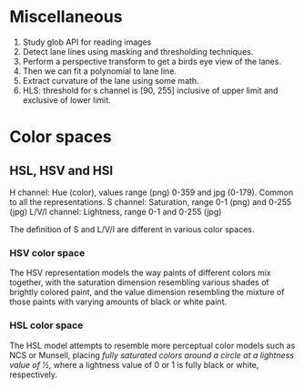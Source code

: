 # Miscellaneous
1. Study glob API for reading images
1. Detect lane lines using masking and thresholding techniques.
1. Perform a perspective transform to get a birds eye view of the lanes.
1. Then we can fit a polynomial to lane line.
1. Extract curvature of the lane using some math.
1. HLS: threshold for s channel is [90, 255] inclusive of upper limit and exclusive of lower limit.



# Color spaces
## HSL, HSV and HSI 
H channel: Hue (color), values range (png) 0-359 and jpg (0-179). Common to all the representations. 
S channel: Saturation, range 0-1 (png) and 0-255 (jpg)
L/V/I channel: Lightness, range 0-1 and 0-255 (jpg)

The definition of S and L/V/I are different in various color spaces. 

### HSV color space
The HSV representation models the way paints of different colors mix together, with the saturation dimension resembling various shades of brightly colored paint, and the value dimension resembling the mixture of those paints with varying amounts of black or white paint.

### HSL color space
The HSL model attempts to resemble more perceptual color models such as NCS or Munsell, placing *fully saturated colors around a circle at a lightness value of ​1⁄2*, where a lightness value of 0 or 1 is fully black or white, respectively.



